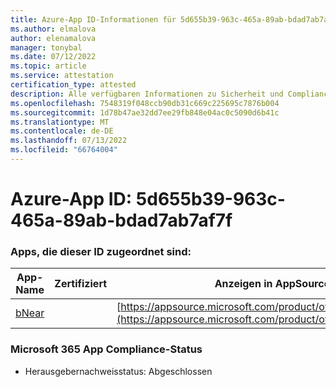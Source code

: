 ```yaml
---
title: Azure-App ID-Informationen für 5d655b39-963c-465a-89ab-bdad7ab7af7f
ms.author: elmalova
author: elenamalova
manager: tonybal
ms.date: 07/12/2022
ms.topic: article
ms.service: attestation
certification_type: attested
description: Alle verfügbaren Informationen zu Sicherheit und Compliance für 5d655b39-963c-465a-89ab-bdad7ab7af7f.
ms.openlocfilehash: 7548319f048ccb90db31c669c225695c7876b004
ms.sourcegitcommit: 1d78b47ae32dd7ee29fb848e04ac0c5090d6b41c
ms.translationtype: MT
ms.contentlocale: de-DE
ms.lasthandoff: 07/13/2022
ms.locfileid: "66764004"
---
```

# <a name="azure-app-id-5d655b39-963c-465a-89ab-bdad7ab7af7f"></a>Azure-App ID: 5d655b39-963c-465a-89ab-bdad7ab7af7f


### <a name="apps-associated-with-this-id"></a>Apps, die dieser ID zugeordnet sind:
| **App-Name** | **Zertifiziert** | **Anzeigen in AppSource** |
|--------------|---------------|-----------------------|
| [bNear](../forward/WA200004271.md) |  | [https://appsource.microsoft.com/product/office/WA200004271](https://appsource.microsoft.com/product/office/WA200004271) |

### <a name="microsoft-365-app-compliance-status"></a>Microsoft 365 App Compliance-Status
- Herausgebernachweisstatus: Abgeschlossen
